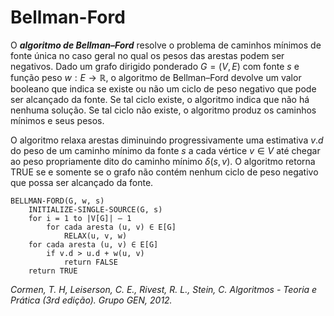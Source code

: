 # Bellman-Ford

O ***algoritmo de Bellman–Ford*** resolve o problema de caminhos mínimos de fonte única no caso geral no qual os pesos das arestas podem ser negativos. Dado um grafo dirigido ponderado $G = (V, E)$ com fonte $s$ e função peso $w:E \rightarrow \mathbb{R}$, o algoritmo de Bellman–Ford devolve um valor booleano que indica se existe ou não um ciclo de peso negativo que pode ser alcançado da fonte. Se tal ciclo existe, o algoritmo indica que não há nenhuma solução. Se tal ciclo não existe, o algoritmo produz os caminhos mínimos e seus pesos.

O algoritmo relaxa arestas diminuindo progressivamente uma estimativa $v.d$ do peso de um caminho mínimo da fonte $s$ a cada vértice $v \in V$ até chegar ao peso propriamente dito do caminho mínimo $\delta (s, v)$. O algoritmo retorna TRUE se e somente se o grafo não contém nenhum ciclo de peso negativo que possa ser alcançado da fonte.

```
BELLMAN-FORD(G, w, s)
    INITIALIZE-SINGLE-SOURCE(G, s)
    for i = 1 to |V[G]| – 1
        for cada aresta (u, v) ∈ E[G]
            RELAX(u, v, w)
    for cada aresta (u, v) ∈ E[G]
        if v.d > u.d + w(u, v)
            return FALSE
    return TRUE
```

*Cormen, T. H, Leiserson, C. E., Rivest, R. L., Stein, C. Algoritmos - Teoria e Prática (3rd edição). Grupo GEN, 2012.*